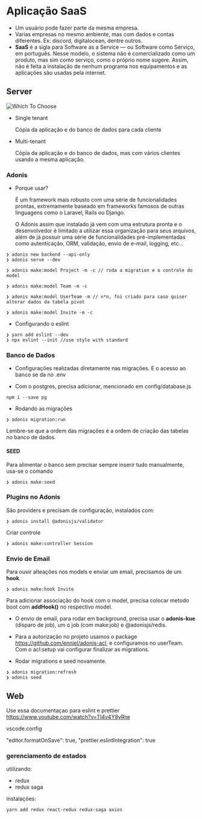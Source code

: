 # Aplicação SaaS

- Um usuário pode fazer parte da mesma empresa.
- Varias empresas no mesmo ambiente, mas com dados e contas diferentes. Ex: discord, digitalocean, dentre outros.
- **SaaS** é a sigla para Software as a Service — ou Software como Serviço, em português. Nesse modelo, o sistema não é comercializado como um produto, mas sim como serviço, como o próprio nome sugere. Assim, não é feita a instalação de nenhum programa nos equipamentos e as aplicações são usadas pela internet.

## Server

![Which To Choose](https://blog.rocketseat.com.br/content/images/2019/03/SaaS_Single_tenant_ou_Multi-tenant_qual_escolher.png)

- Single tenant

  Cópia da aplicação e do banco de dados para cada cliente

- Multi-tenant

  Cópia da aplicação e do banco de dados, mas com vários clientes usando a mesma aplicação.

### Adonis

- Porque usar?

  É um framework mais robusto com uma série de funcionalidades prontas, extremamente baseado em frameworks famosos de outras linguagens como o Laravel, Rails ou Django.

  O Adonis assim que instalado já vem com uma estrutura pronta e o desenvolvedor é limitado a utilizar essa organização para seus arquivos, além de já possuir uma série de funcionalidades pré-implementadas como autenticação, ORM, validação, envio de e-mail, logging, etc...

```console
❯ adonis new backend --api-only
❯ adonis serve --dev
```

```console
❯ adonis make:model Project -m -c // roda a migration e o controle do model

❯ adonis make:model Team -m -c

❯ adonis make:model UserTeam -m // n*n, foi criado para caso quiser alterar dados da tabela pivot

❯ adonis make:model Invite -m -c
```

- Configurando o eslint

```console
❯ yarn add eslint --dev
❯ npx eslint --init //use style with standard
```

### Banco de Dados

- Configurações realizadas diretamente nas migrações. E o acesso ao banco se da no .env

- Com o postgres, precisa adicionar, mencionado em config/database.js

```console
npm i --save pg
```

- Rodando as migrações

```console
❯ adonis migration:run
```

Lembre-se que a ordem das migrações é a ordem de criação das tabelas no banco de dados.

#### SEED

Para alimentar o banco sem precisar sempre inserir tudo manualmente, usa-se o comando

```console
❯ adonis make:seed
```

### Plugins no Adonis

São providers e precisam de configuração, instalados com:

```console
❯ adonis install @adonisjs/validator
```

Criar controle

```console
❯ adonis make:controller Session
```

### Envio de Email

Para ouvir alteações nos models e enviar um email, precisamos de um **hook**.

```console
❯ adonis make:hook Invite
```

Para adicionar associação do hook com o model, precisa colocar metodo boot com **addHook()** no respectivo model.

- O envio de email, para rodar em background, precisa usar o **adonis-kue** (disparo de job), um o job (com make:job) e @adonisjs/redis.

- Para a autorização no projeto usamos o package https://github.com/enniel/adonis-acl, e configuramos no userTeam. Com o acl:setup vai configurar finalizar as migrations.

- Rodar migrations e seed novamente.

```console
❯ adonis migration:refresh
❯ adonis seed
```

## Web

Use essa documentaçao para eslint e prettier
https://www.youtube.com/watch?v=TI4v4Y8yRjw

vscode.config

"editor.formatOnSave": true,
"prettier.eslintIntegration": true

### gerenciamento de estados

utilizando:

- redux
- redux saga

instalações:

```console
yarn add redux react-redux redux-saga axios
```
